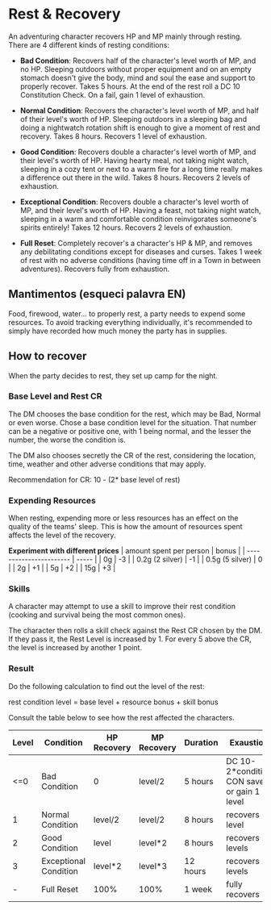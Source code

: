 # Rest & Recovery
An adventuring character recovers HP and MP mainly through resting. There are 4 different kinds of resting conditions:

- **Bad Condition**: Recovers half of the character's level worth of MP, and no HP. Sleeping outdoors without proper equipment and on an empty stomach doesn't give the body, mind and soul the ease and support to properly recover. Takes 5 hours. At the end of the rest roll a DC 10 Constitution Check. On a fail, gain 1 level of exhaustion.

- **Normal Condition**: Recovers the character's level worth of MP, and half of their level's worth of HP. Sleeping outdoors in a sleeping bag and doing a nightwatch rotation shift is enough to give a moment of rest and recovery. Takes 8 hours. Recovers 1 level of exhaustion.

- **Good Condition**: Recovers double a character's level worth of MP, and their level's worth of HP. Having hearty meal, not taking night watch, sleeping in a cozy tent or next to a warm fire for a long time really makes a difference out there in the wild. Takes 8 hours. Recovers 2 levels of exhaustion.

- **Exceptional Condition**: Recovers double a character's level worth of MP, and their level's worth of HP. Having a feast, not taking night watch, sleeping in a warm and comfortable condition reinvigorates someone's spirits entirely! Takes 12 hours. Recovers 2 levels of exhaustion.

- **Full Reset**: Completely recover's a character's HP & MP, and removes any debilitating conditions except for diseases and curses. Takes 1 week of rest with no adverse conditions (having time off in a Town in between adventures). Recovers fully from exhaustion.

## Mantimentos (esqueci palavra EN)
Food, firewood, water... to properly rest, a party needs to expend some resources. To avoid tracking everything individually, it's recommended to simply have recorded how much money the party has in supplies.

## How to recover
When the party decides to rest, they set up camp for the night.

### Base Level and Rest CR
The DM chooses the base condition for the rest, which may be Bad, Normal or even worse. Chose a base condition level for the situation. That number can be a negative or positive one, with 1 being normal, and the lesser the number, the worse the condition is.

The DM also chooses secretly the CR of the rest, considering the location, time, weather and other adverse conditions that may apply.

Recommendation for CR: 10 - (2* base level of rest)

### Expending Resources
When resting, expending more or less resources has an effect on the quality of the teams' sleep. This is how the amount of resources spent affects the level of the recovery. 

**Experiment with different prices**
| amount spent per person | bonus |
| ----------------------- | ----- |
| 0g                      | -3    |
| 0.2g (2 silver)         | -1    |
| 0.5g (5 silver)         | 0     |
| 2g                      | +1    |
| 5g                      | +2    |
| 15g                     | +3    |

### Skills
A character may attempt to use a skill to improve their rest condition (cooking and survival being the most common ones). 

The character then rolls a skill check against the Rest CR chosen by the DM. If they pass it, the Rest Level is increased by 1. For every 5 above the CR, the level is increased by another 1 point.

### Result
Do the following calculation to find out the level of the rest:

rest condition level = base level + resource bonus + skill bonus

Consult the table below to see how the rest affected the characters.

| Level | Condition             | HP Recovery | MP Recovery | Duration | Exaustion                                   |
| ----- | --------------------- | ----------- | ----------- | -------- | ------------------------------------------- |
| <=0   | Bad Condition         | 0           | level/2     | 5 hours  | DC 10-2\*condition CON save or gain 1 level |
| 1     | Normal Condition      | level/2     | level/2     | 8 hours  | recovers 1 level                            |
| 2     | Good Condition        | level       | level\*2    | 8 hours  | recovers 2 levels                           |
| 3     | Exceptional Condition | level\*2    | level\*3    | 12 hours | recovers 2 levels                           |
| -     | Full Reset            | 100%        | 100%        | 1 week   | fully recovers                              |

